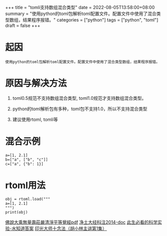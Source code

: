 +++
title = "tomli支持数组混合类型"
date = 2022-08-05T13:58:00+08:00
summary = "使用python的toml包解析toml配置文件。配置文件中使用了混合类型数组，结果程序报错。"
categories = ["python"]
tags = ["python", "toml"]
draft = false
+++

# 起因
    
    使用python的toml包解析toml配置文件。配置文件中使用了混合类型数组，结果程序报错。

# 原因与解决方法

1. toml0.5规范不支持数组混合类型, toml1.0规范才支持数组混合类型。

2. python的toml解析包有多种，toml包不支持1.0，所以不支持混合类型

3. 建议使用rtoml, tomli等

# 混合示例

```
a=[1, 2.1]
b=["a", ["b", "c"]]
c=["a", {"b": 1}]
```

# rtoml用法

```
obj = rtoml.load("""
a=[1, 2.1]
""")
print(obj)
```


[佛說大乘無量壽莊嚴清淨平等覺經pdf](http://www.sxjy360.top/page-download/)
[净土大经科注2014-doc](http://www.sxjy360.top/page-download/)
[此生必看的科学实验-水知道答案](http://www.sxjy360.top/page-download/)
[印光大师十念法（胡小林主讲第1集）](http://www.sxjy360.top/page-download/)


